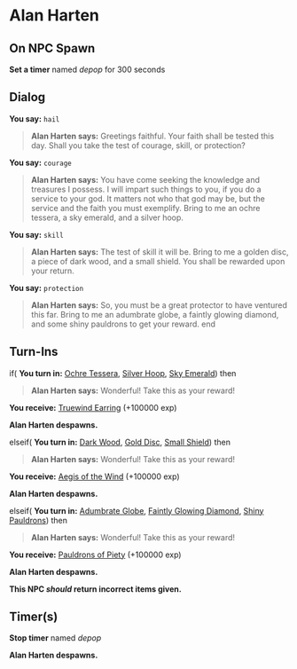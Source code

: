 # Alan Harten
## On NPC Spawn

**Set a timer** named *depop* for 300 seconds
## Dialog

**You say:** `hail`



>**Alan Harten says:** Greetings faithful. Your faith shall be tested this day.  Shall you take the test of courage, skill, or protection?

**You say:** `courage`




>**Alan Harten says:** You have come seeking the knowledge and treasures I possess.  I will impart such things to you, if you do a service to your god.  It matters not who that god may be, but the service and the faith you must exemplify.  Bring to me an ochre tessera, a sky emerald, and a silver hoop.

**You say:** `skill`



>**Alan Harten says:** The test of skill it will be.  Bring to me a golden disc, a piece of dark wood, and a small shield.  You shall be rewarded upon your return.

**You say:** `protection`



>**Alan Harten says:** So, you must be a great protector to have ventured this far.  Bring to me an adumbrate globe, a faintly glowing diamond, and some shiny pauldrons to get your reward.
end

## Turn-Ins



if( **You turn in:** [Ochre Tessera](/item/20933), [Silver Hoop](/item/20807), [Sky Emerald](/item/20806)) then



>**Alan Harten says:** Wonderful! Take this as your reward!


 **You receive:**  [Truewind Earring](/item/14563) (+100000 exp)


**Alan Harten despawns.**

elseif( **You turn in:** [Dark Wood](/item/20808), [Gold Disc](/item/20939), [Small Shield](/item/20809)) then 


>**Alan Harten says:** Wonderful! Take this as your reward!


 **You receive:**  [Aegis of the Wind](/item/27716) (+100000 exp)


**Alan Harten despawns.**

elseif( **You turn in:** [Adumbrate Globe](/item/20946), [Faintly Glowing Diamond](/item/20810), [Shiny Pauldrons](/item/20811)) then



>**Alan Harten says:** Wonderful! Take this as your reward!


 **You receive:**  [Pauldrons of Piety](/item/27717) (+100000 exp)


**Alan Harten despawns.**

**This NPC *should* return incorrect items given.**

## Timer(s)

**Stop timer** named *depop*

**Alan Harten despawns.**



